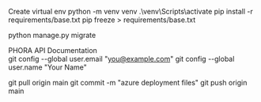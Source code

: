 Create virtual env
  python -m venv venv
  .\venv\Scripts\activate 
  pip install -r requirements/base.txt
  pip freeze > requirements/base.txt

  python manage.py migrate

PHORA API Documentation  
  git config --global user.email "you@example.com"
  git config --global user.name "Your Name"

  git pull origin main
  git commit -m "azure deployment files"
  git push origin main  

